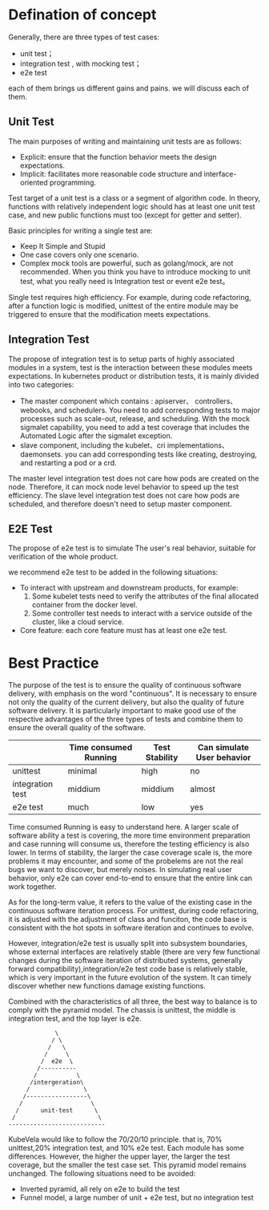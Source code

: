 # Defination of concept
Generally, there are three types of test cases:

- unit test；
- integration test , with mocking test；
- e2e test

each of them brings us different gains and pains. we will discuss each of them.
## Unit Test
The main purposes of writing and maintaining unit tests are as follows:

- Explicit: ensure that the function behavior meets the design expectations. 
- Implicit: facilitates more reasonable code structure and interface-oriented programming.

Test target of a unit test is a class or a segment of algorithm code. In theory, functions with relatively independent logic should has at least one unit test case, and new public functions must too (except for getter and setter).

Basic principles for writing a single test are:

- Keep It Simple and Stupid
- One case covers only one scenario.
- Complex mock tools are powerful, such as golang/mock, are not recommended. When you think you have to introduce mocking to unit test, what you really need is Integration test or event e2e test。

Single test requires high efficiency. For example, during code refactoring, after a function logic is modified, unittest of the entire module may be triggered to ensure that the modification meets expectations.

## Integration Test
The propose of integration test is to setup parts of highly associated modules in a system, test is the interaction between these modules meets expectations. In kubernetes product or distribution tests, it is mainly divided into two categories:


- The master component which contains : apiserver、 controllers、webooks, and schedulers. You need to add corresponding tests to major processes such as scale-out, release, and scheduling. With the mock sigmalet capability, you need to add a test coverage that includes the Automated Logic after the sigmalet exception.
- slave component, including the kubelet、cri implementations、daemonsets. you can add corresponding tests like creating, destroying, and restarting a pod or a crd.

The master level integration test does not care how pods are created on the node. Therefore, it can mock node level behavior to speed up the test efficiency. 
The slave level integration test does not care how pods are scheduled, and therefore doesn't need to setup master component.

## E2E Test
The propose of e2e test is to simulate The user's real behavior, suitable for verification of the whole product.

we recommend e2e test to be added in the following situations:

-  To interact with upstream and downstream products, for example:
   1. Some kubelet tests need to verify the attributes of the final allocated container from the docker level.
   1. Some controller test needs to interact with a service outside of the cluster, like a cloud service.
-  Core feature: each core feature must has at least one e2e test.

# Best Practice
The purpose of the test is to ensure the quality of continuous software delivery, with emphasis on the word "continuous". It is necessary to ensure not only the quality of the current delivery, but also the quality of future software delivery. It is particularly important to make good use of the respective advantages of the three types of tests and combine them to ensure the overall quality of the software.

|  | Time consumed Running | Test Stability | Can simulate User behavior |
| --- | --- | --- | --- |
| unittest | minimal | high | no |
| integration test | middium | middium | almost |
| e2e test | much  | low | yes |



Time consumed Running is easy to understand here. A larger scale of software ability a test is covering, the more time environment preparation and case running will consume us, therefore the testing efficiency is also lower. 
In terms of stability, the larger the case coverage scale is, the more problems it may encounter, and some of the probelems are not the real bugs we want to discover, but merely noises. In simulating real user behavior, only e2e can cover end-to-end to ensure that the entire link can work together.
​

As for the long-term value, it refers to the value of the existing case in the continuous software iteration process. For unittest, during code refactoring, it is adjusted with the adjustment of class and funciton, the code base is consistent with the hot spots in software iteration and continues to evolve. 
​

However, integration/e2e test is usually split into subsystem boundaries, whose external interfaces are relatively stable (there are very few functional changes during the software iteration of distributed systems, generally forward compatibility),integration/e2e test code base is relatively stable, which is very important in the future evolution of the system. It can timely discover whether new functions damage existing functions.
​

Combined with the characteristics of all three, the best way to balance is to comply with the pyramid model. The chassis is unittest, the middle is integration test, and the top layer is e2e.
​

```
             \                        
            / \                       
           /   \                      
          /     \                     
         /  e2e  \                    
        /----------                   
       /           \                  
      /intergeration\                 
     /               \                
    /-----------------\               
   /                   \              
  /      unit-test      \             
 /                       \            
---------------------------           
```

KubeVela would like to follow the 70/20/10 principle. that is, 70% unittest,20% integration test, and 10% e2e test. Each module has some differences. However, the higher the upper layer, the larger the test coverage, but the smaller the test case set. This pyramid model remains unchanged. The following situations need to be avoided:
​


-  Inverted pyramid, all rely on e2e to build the test
-  Funnel model, a large number of unit + e2e test, but no integration test
